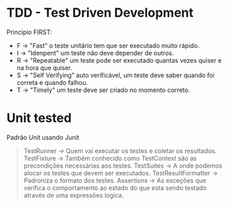 # TDD - Test Driven Development 

Principio FIRST:
  - F -> "Fast" o teste unitário tem que ser executado muito rápido.
  - I -> "Idenpent" um teste não deve depender de outros.
  - R -> "Repeatable" um teste pode ser executado quantas vezes quiser e na hora que quiser.
  - S -> "Self Verifying" auto verificável, um teste deve saber quando foi correta e quando falhou.
  - T -> "Timely" um teste deve ser criado no momento correto.

# Unit tested

Padrão Unit usando Junit 

> TestRunner -> Quem vai executar os testes e coletar os resultados.
> TestFixture -> Também conhecido como TestContext são as precondições necessárias aos testes.
> TestSuites -> A onde podemos alocar os testes que devem ser executados.
> TestResultFormatter -> Padroniza o formato dos testes.
> Assertions -> As exceções que verifica o comportamento ao estado do que esta sendo testado através de uma expressões logica.